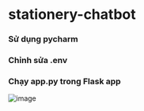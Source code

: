 # stationery-chatbot
### Sử dụng pycharm 
### Chỉnh sửa .env
### Chạy app.py trong Flask app
![image](https://github.com/user-attachments/assets/1661bd7e-2807-42fc-91a5-d5dd622468e2)
